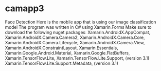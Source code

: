 # camapp3

Face Detection
Here is the mobile app that is using our image classification model The program was written in C# using Xamarin.Forms Make sure to download the following nuget packages:
Xamarin.AndroidX.AppCompat,
Xamarin.AndroidX.Camera.Camera2,
Xamarin.AndroidX.Camera.Core,
Xamarin.AndroidX.Camera.Lifecycle,
Xamarin.AndroidX.Camera.View,
Xamarin.AndroidX.ConstraintLayout,
Xamarin.Essentials,
Xamarin.Google.Android.Material,
Xamarin.Google.FlatBuffers,
Xamarin.TensorFlow.Lite,
Xamarin.TensorFlow.Lite.Support, (version 3.1)
Xamarin.TensorFlow.Lite.Support.Metadata, (version 3.1)
